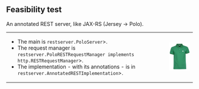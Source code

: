 ## Feasibility test
An annotated REST server, like JAX-RS (Jersey -> Polo).

<table>
<tr>
<td valign="top">
<ul>
<li>The main is <code>restserver.PoloServer</code>>.</li>
<li>The request manager is <code>restserver.PoloRESTRequestManager implements http.RESTRequestManager</code>>.</li>
<li>The implementation - with its annotations - is in <code>restserver.AnnotatedRESTImplementation</code>>.</li>
</ul>
</td>
<td>
<img src="./polo.jpg" width="195" alt="Polo" itle="Polo">
</td>
</tr>
</table>
